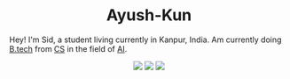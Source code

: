 <h1 align="center">
  <b>Ayush-Kun</b>
</h1>
Hey! I'm Sid, a student living currently in Kanpur, India. Am currently doing <a href="https://en.wikipedia.org/wiki/Bachelor_of_Technology">B.tech</a> from <a href="https://en.wikipedia.org/wiki/Computer_science">CS</a> in the field of <a href="https://en.wikipedia.org/wiki/Artificial_intelligence">AI</a>.
<br>

<p>
<div align="center">
  <img src="https://img.shields.io/badge/-HTML-c58545?style=for-the-badge&logo=html5&logoColor=c58545&labelColor=282828">
  <img src="https://img.shields.io/badge/-C-d1a01f?style=for-the-badge&logo=c3&logoColor=d1a01f&labelColor=282828">
  <img src="https://img.shields.io/badge/-Python-98b982?style=for-the-badge&logo=python&logoColor=98b982&labelColor=282828">
</div>
</p>
